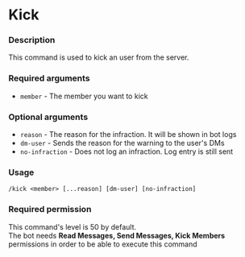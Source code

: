 # Kick

### **Description**

This command is used to kick an user from the server.

### **Required arguments**

* `member` - The member you want to kick

### **Optional arguments**

* `reason` - The reason for the infraction. It will be shown in bot logs
* `dm-user` - Sends the reason for the warning to the user's DMs
* `no-infraction` - Does not log an infraction. Log entry is still sent

### **Usage**

```
/kick <member> [...reason] [dm-user] [no-infraction]
```

### **Required permission**

This command's level is 50 by default.\
The bot needs **Read Messages, Send Messages, Kick Members** permissions in order to be able to execute this command
